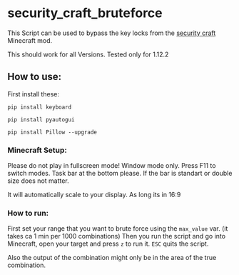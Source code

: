 # security_craft_bruteforce

This Script can be used to bypass the key locks from the [security craft](https://www.curseforge.com/minecraft/mc-mods/security-craft) Minecraft mod.

This should work for all Versions. Tested only for 1.12.2

## How to use:
First install these:

`pip install keyboard`

`pip install pyautogui`

`pip install Pillow --upgrade`


### Minecraft Setup:
Please do not play in fullscreen mode! Window mode only. Press F11 to switch modes. 
Task bar at the bottom please. If the bar is standart or double size does not matter. 

It will automatically scale to your display. As long its in 16:9

### How to run:
First set your range that you want to brute force using the `max_value` var. (it takes ca 1 min per 1000 combinations)
Then you run the script and go into Minecraft, open your target and press `z` to run it. `ESC` quits the script. 

Also the output of the combination might only be in the area of the true combination.
